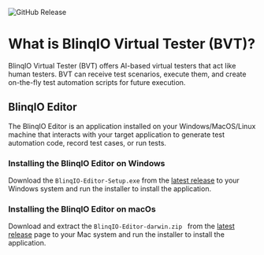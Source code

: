 ![GitHub Release](https://img.shields.io/github/v/release/blinq-io/recorder-app-releases?style=flat)

# What is BlinqIO Virtual Tester (BVT)?

BlinqIO Virtual Tester (BVT) offers AI-based virtual testers that act
like human testers. BVT can receive test scenarios, execute them, and 
create on-the-fly test automation scripts for future execution.

## BlinqIO Editor

The BlinqIO Editor is an application installed on your 
Windows/MacOS/Linux machine that interacts with your target application 
to generate test automation code, record test cases, or run tests.

### Installing the BlinqIO Editor on Windows

Download the `BlinqIO-Editor-Setup.exe` from the [latest release](https://github.com/blinq-io/recorder-app-releases/releases/latest) to your Windows system and run the installer to install the application.

### Installing the BlinqIO Editor on macOs

Download and extract the `BlinqIO-Editor-darwin.zip ` from the [latest release](https://github.com/blinq-io/recorder-app-releases/releases/latest) page to your Mac system and run the installer to install the application.
